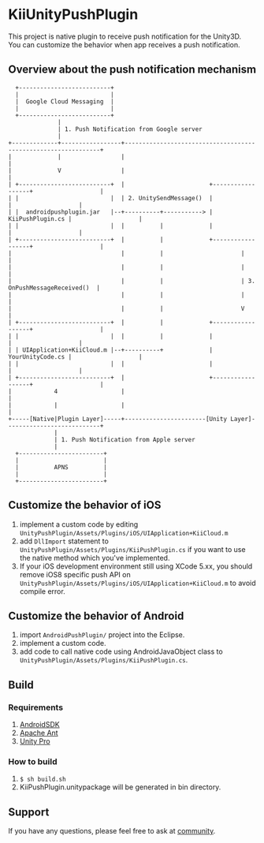# KiiUnityPushPlugin
This project is native plugin to receive push notification for the Unity3D.  
You can customize the behavior when app receives a push notification. 


## Overview about the push notification mechanism

      +--------------------------+
      |                          |
      |  Google Cloud Messaging  |
      |                          |
      +--------------------------+
                  |
                  | 1. Push Notification from Google server
                  |
    +-------------+-----------------+---------------------------------------------------------------+
    |             |                 |                                                               |
    |             V                 |                                                               |
    | +--------------------------+  |                        +------------------+                   |
    | |                          |  | 2. UnitySendMessage()  |                  |                   |
    | |  androidpushplugin.jar   |--+----------+-----------> | KiiPushPlugin.cs |                   |
    | |                          |  |          |             |                  |                   |
    | +--------------------------+  |          |             +------------------+                   |
    |                               |          |                      |                             |
    |                               |          |                      |                             |
    |                               |          |                      | 3. OnPushMessageReceived()  |
    |                               |          |                      |                             |
    |                               |          |                      V                             |
    | +--------------------------+  |          |             +------------------+                   |             
    | |                          |  |          |             |                  |                   |
    | | UIApplication+KiiCloud.m |--+----------+             | YourUnityCode.cs |                   |
    | |                          |  |                        |                  |                   |
    | +--------------------------+  |                        +------------------+                   |
    |            4                  |                                                               |
    |            |                  |                                                               |
    +-----[Native|Plugin Layer]-----+-----------------------[Unity Layer]---------------------------+
                 |
                 | 1. Push Notification from Apple server
                 |
      +------------------------+
      |                        |
      |          APNS          |
      |                        |
      +------------------------+


## Customize the behavior of iOS
1. implement a custom code by editing `UnityPushPlugin/Assets/Plugins/iOS/UIApplication+KiiCloud.m`
1. add `DllImport` statement to `UnityPushPlugin/Assets/Plugins/KiiPushPlugin.cs` if you want to use the native method which you've implemented.
1. If your iOS development environment still using XCode 5.xx, you should remove iOS8 specific push API on `UnityPushPlugin/Assets/Plugins/iOS/UIApplication+KiiCloud.m` to avoid compile error. 

## Customize the behavior of Android
1. import `AndroidPushPlugin/` project into the Eclipse.
1. implement a custom code.
1. add code to call native code using AndroidJavaObject class to `UnityPushPlugin/Assets/Plugins/KiiPushPlugin.cs`.


## Build

### Requirements
1. [AndroidSDK](http://developer.android.com/sdk/index.html)
1. [Apache Ant](http://ant.apache.org/)
1. [Unity Pro](http://unity3d.com/)

### How to build
1. `$ sh build.sh`
1. KiiPushPlugin.unitypackage will be generated in bin directory.


## Support
If you have any questions, please feel free to ask at [community](http://community.kii.com/).

